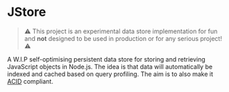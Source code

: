# JStore

> ⚠️ This project is an experimental data store implementation for fun and **not** designed to be used in production or for any serious project! ⚠️

A W.I.P self-optimising persistent data store for storing and retrieving JavaScript objects in Node.js. The idea is that data will automatically be indexed and cached based on query profiling. The aim is to also make it [ACID](https://en.wikipedia.org/wiki/ACID) compliant.
